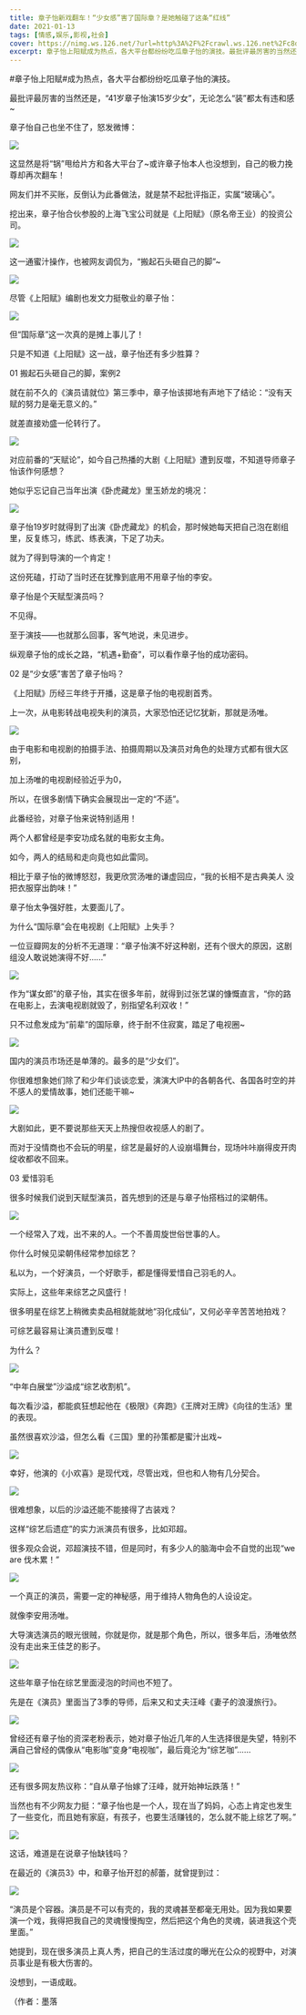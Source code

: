 ```yaml
---
title: 章子怡新戏翻车！“少女感”害了国际章？是她触碰了这条“红线”
date: 2021-01-13
tags: [情感,娱乐,影视,社会]
cover: https://nimg.ws.126.net/?url=http%3A%2F%2Fcrawl.ws.126.net%2Fc8d81e99456f38da6e767b025f197ed4.png&thumbnail=650x2147483647&quality=80&type=jpg
excerpt: 章子怡上阳赋成为热点，各大平台都纷纷吃瓜章子怡的演技。最批评最厉害的当然还是，“41岁章子怡演15岁少女”，无论怎么“装”都太有违和感~章子怡自己也坐不住了，怒发微博：![](https://nimg.ws.126.net/
---
```

#章子怡上阳赋#成为热点，各大平台都纷纷吃瓜章子怡的演技。

最批评最厉害的当然还是，“41岁章子怡演15岁少女”，无论怎么“装”都太有违和感~

章子怡自己也坐不住了，怒发微博：

![](https://nimg.ws.126.net/?url=http%3A%2F%2Fcrawl.ws.126.net%2Fc8d81e99456f38da6e767b025f197ed4.png&thumbnail=650x2147483647&quality=80&type=jpg)  

这显然是将“锅”甩给片方和各大平台了~或许章子怡本人也没想到，自己的极力挽尊却再次翻车！

网友们并不买账，反倒认为此番做法，就是禁不起批评指正，实属“玻璃心”。

挖出来，章子怡合伙参股的上海飞宝公司就是《上阳赋》（原名帝王业）的投资公司。

![](https://nimg.ws.126.net/?url=http%3A%2F%2Fcrawl.ws.126.net%2F8b5be2df4793d80cde3d97ecae8fb821.jpeg&thumbnail=650x2147483647&quality=80&type=jpg)  

这一通蜜汁操作，也被网友调侃为，“搬起石头砸自己的脚”~

![](https://nimg.ws.126.net/?url=http%3A%2F%2Fcrawl.ws.126.net%2F890bb40f2c58ba70932f6eff94b36a68.png&thumbnail=650x2147483647&quality=80&type=jpg)  

尽管《上阳赋》编剧也发文力挺敬业的章子怡：

![](https://nimg.ws.126.net/?url=http%3A%2F%2Fcrawl.ws.126.net%2F539939c22ae8415feef18082abc802fb.png&thumbnail=650x2147483647&quality=80&type=jpg)  

但“国际章”这一次真的是摊上事儿了！

只是不知道《上阳赋》这一战，章子怡还有多少胜算？

01 搬起石头砸自己的脚，案例2

就在前不久的《演员请就位》第三季中，章子怡该掷地有声地下了结论：“没有天赋的努力是毫无意义的。”

就差直接劝盛一伦转行了。

![](https://nimg.ws.126.net/?url=http%3A%2F%2Fcrawl.ws.126.net%2F867aa573c41a4a733b45759d7ebc2c53.jpeg&thumbnail=650x2147483647&quality=80&type=jpg)  

对应前番的“天赋论”，如今自己热播的大剧《上阳赋》遭到反噬，不知道导师章子怡该作何感想？

她似乎忘记自己当年出演《卧虎藏龙》里玉娇龙的境况：

![](https://nimg.ws.126.net/?url=http%3A%2F%2Fcrawl.ws.126.net%2F509ea3e01c83b7265d870ddc1a528bbe.jpeg&thumbnail=650x2147483647&quality=80&type=jpg)  

章子怡19岁时就得到了出演《卧虎藏龙》的机会，那时候她每天把自己泡在剧组里，反复练习，练武、练表演，下足了功夫。

就为了得到导演的一个肯定！

这份死磕，打动了当时还在犹豫到底用不用章子怡的李安。

章子怡是个天赋型演员吗？

不见得。

至于演技——也就那么回事，客气地说，未见进步。

纵观章子怡的成长之路，“机遇+勤奋”，可以看作章子怡的成功密码。

02 是“少女感”害苦了章子怡吗？

《上阳赋》历经三年终于开播，这是章子怡的电视剧首秀。

上一次，从电影转战电视失利的演员，大家恐怕还记忆犹新，那就是汤唯。

![](https://nimg.ws.126.net/?url=http%3A%2F%2Fcrawl.ws.126.net%2F1eb969be13fd5930d5a078fa868f9995.jpeg&thumbnail=650x2147483647&quality=80&type=jpg)  

由于电影和电视剧的拍摄手法、拍摄周期以及演员对角色的处理方式都有很大区别，

加上汤唯的电视剧经验近乎为0，

所以，在很多剧情下确实会展现出一定的“不适”。

此番经验，对章子怡来说特别适用！

两个人都曾经是李安功成名就的电影女主角。

如今，两人的结局和走向竟也如此雷同。

相比于章子怡的微博怒怼，我更欣赏汤唯的谦虚回应，“我的长相不是古典美人 没把衣服穿出韵味！”

章子怡太争强好胜，太要面儿了。

为什么“国际章”会在电视剧《上阳赋》上失手？

一位豆瓣网友的分析不无道理：“章子怡演不好这种剧，还有个很大的原因，这剧组没人敢说她演得不好......”

![](http://crawl.ws.126.net/img/a83b0b1f2a650144b0620c0a4ae53b45)  

作为“谋女郎”的章子怡，其实在很多年前，就得到过张艺谋的慷慨直言，“你的路在电影上，去演电视剧就毁了，别指望名利双收！”

只不过愈发成为“前辈”的国际章，终于耐不住寂寞，踏足了电视圈~

![](https://nimg.ws.126.net/?url=http%3A%2F%2Fcrawl.ws.126.net%2Fimg%2F449ad3cd9e2dd037f8b03c11824b459e&thumbnail=650x2147483647&quality=80&type=jpg)  

国内的演员市场还是单薄的。最多的是“少女们”。

你很难想象她们除了和少年们谈谈恋爱，演演大IP中的各朝各代、各国各时空的并不感人的爱情故事，她们还能干嘛~

![](https://nimg.ws.126.net/?url=http%3A%2F%2Fcrawl.ws.126.net%2Ff9b7ef6dce24408436e3179fd337593d.jpeg&thumbnail=650x2147483647&quality=80&type=jpg)  

大剧如此，更不要说那些天天上热搜但收视感人的剧了。

而对于没情商也不会玩的明星，综艺是最好的人设崩塌舞台，现场咔咔崩得皮开肉绽收都收不回来。

03 爱惜羽毛

很多时候我们说到天赋型演员，首先想到的还是与章子怡搭档过的梁朝伟。

![](https://nimg.ws.126.net/?url=http%3A%2F%2Fcrawl.ws.126.net%2F29d5064d8c74b0caf5acac44f30d99a2.jpeg&thumbnail=650x2147483647&quality=80&type=jpg)  

一个经常入了戏，出不来的人。一个不善周旋世俗世事的人。

你什么时候见梁朝伟经常参加综艺？

私以为，一个好演员，一个好歌手，都是懂得爱惜自己羽毛的人。

实际上，这些年来综艺之风盛行！

很多明星在综艺上稍微卖卖品相就能就地“羽化成仙”，又何必辛辛苦苦地拍戏？

可综艺最容易让演员遭到反噬！

为什么？

![](http://crawl.ws.126.net/img/edc13043650ba73500863bf79a4a5e6c)  

“中年白展堂”沙溢成“综艺收割机”。

每次看沙溢，都能疯狂想起他在《极限》《奔跑》《王牌对王牌》《向往的生活》里的表现。

虽然很喜欢沙溢，但怎么看《三国》里的孙策都是蜜汁出戏~

![](https://nimg.ws.126.net/?url=http%3A%2F%2Fcrawl.ws.126.net%2Fe62049ea669b07ce678efca7d8bfee05.png&thumbnail=650x2147483647&quality=80&type=jpg)  

幸好，他演的《小欢喜》是现代戏，尽管出戏，但也和人物有几分契合。

![](https://nimg.ws.126.net/?url=http%3A%2F%2Fcrawl.ws.126.net%2Fcd028ebd991784bb7238c5f8c1c55214.jpeg&thumbnail=650x2147483647&quality=80&type=jpg)  

很难想象，以后的沙溢还能不能接得了古装戏？

这样“综艺后遗症”的实力派演员有很多，比如邓超。

很多观众会说，邓超演技不错，但是同时，有多少人的脑海中会不自觉的出现“we are 伐木累！”

![](https://nimg.ws.126.net/?url=http%3A%2F%2Fcrawl.ws.126.net%2F2cb2cc67cac594f63b9852047e52dea8.jpeg&thumbnail=650x2147483647&quality=80&type=jpg)  

一个真正的演员，需要一定的神秘感，用于维持人物角色的人设设定。

就像李安用汤唯。

大导演选演员的眼光很贼，你就是你，就是那个角色，所以，很多年后，汤唯依然没有走出来王佳芝的影子。

![](http://crawl.ws.126.net/img/b310b057edb00c2fa91df81db6aca1f5)  

这些年章子怡在综艺里面浸泡的时间也不短了。

先是在《演员》里面当了3季的导师，后来又和丈夫汪峰《妻子的浪漫旅行》。

![](https://nimg.ws.126.net/?url=http%3A%2F%2Fcrawl.ws.126.net%2Fa3c9731a6608a89c658c04e9f08f075c.jpeg&thumbnail=650x2147483647&quality=80&type=jpg)  

曾经还有章子怡的资深老粉表示，她对章子怡近几年的人生选择很是失望，特别不满自己曾经的偶像从“电影咖”变身“电视咖”，最后竟沦为“综艺咖”……

![](https://nimg.ws.126.net/?url=http%3A%2F%2Fcrawl.ws.126.net%2F4774574fbc4f336656d67162e93a6188.jpeg&thumbnail=650x2147483647&quality=80&type=jpg)  

还有很多网友热议称：“自从章子怡嫁了汪峰，就开始神坛跌落！”

当然也有不少网友力挺：“章子怡也是一个人，现在当了妈妈，心态上肯定也发生了一些变化，而且她有家庭，有孩子，也要生活赚钱的，怎么就不能上综艺了啊。”

![](https://nimg.ws.126.net/?url=http%3A%2F%2Fcrawl.ws.126.net%2Fb88b788a1d6e2fcce85a7eda66c1cf22.jpeg&thumbnail=650x2147483647&quality=80&type=jpg)  

这话，难道是在说章子怡缺钱吗？

在最近的《演员3》中，和章子怡开怼的郝蕾，就曾提到过：

![](http://crawl.ws.126.net/img/483e622a39847babe84be2b4f5d52726)  

“演员是个容器。演员是不可以有壳的，我的灵魂甚至都毫无用处。因为我如果要演一个戏，我得把我自己的灵魂慢慢掏空，然后把这个角色的灵魂，装进我这个壳里面。”

她提到，现在很多演员上真人秀，把自己的生活过度的曝光在公众的视野中，对演员事业是有极大伤害的。

没想到，一语成戢。

（作者：墨落

